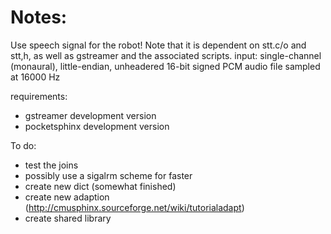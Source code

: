 Notes:
================

Use speech signal for the robot! Note that it is dependent on stt.c/o and stt,h, as well as gstreamer and the associated scripts.
input: single-channel (monaural), little-endian, unheadered 16-bit signed PCM audio file sampled at 16000 Hz

requirements:
- gstreamer development version
- pocketsphinx development version

To do:
- test the joins
- possibly use a sigalrm scheme for faster
- create new dict (somewhat finished)
- create new adaption (http://cmusphinx.sourceforge.net/wiki/tutorialadapt)
- create shared library
